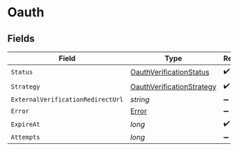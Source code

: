 # Oauth


## Fields

| Field                                                                             | Type                                                                              | Required                                                                          | Description                                                                       |
| --------------------------------------------------------------------------------- | --------------------------------------------------------------------------------- | --------------------------------------------------------------------------------- | --------------------------------------------------------------------------------- |
| `Status`                                                                          | [OauthVerificationStatus](../../Models/Components/OauthVerificationStatus.md)     | :heavy_check_mark:                                                                | N/A                                                                               |
| `Strategy`                                                                        | [OauthVerificationStrategy](../../Models/Components/OauthVerificationStrategy.md) | :heavy_check_mark:                                                                | N/A                                                                               |
| `ExternalVerificationRedirectUrl`                                                 | *string*                                                                          | :heavy_minus_sign:                                                                | N/A                                                                               |
| `Error`                                                                           | [Error](../../Models/Components/Error.md)                                         | :heavy_minus_sign:                                                                | N/A                                                                               |
| `ExpireAt`                                                                        | *long*                                                                            | :heavy_check_mark:                                                                | N/A                                                                               |
| `Attempts`                                                                        | *long*                                                                            | :heavy_minus_sign:                                                                | N/A                                                                               |